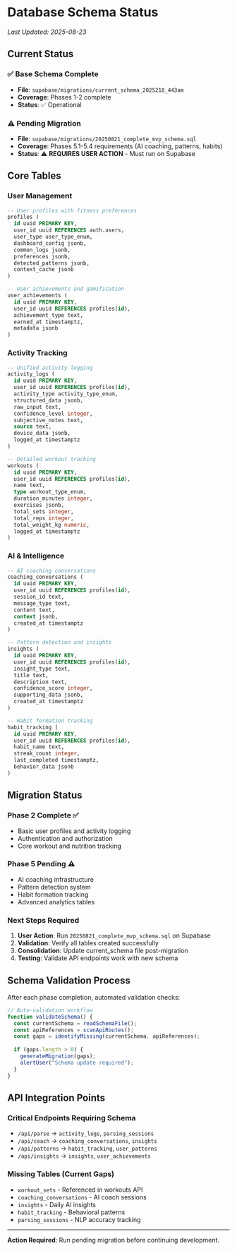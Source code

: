 # Database Schema Status

*Last Updated: 2025-08-23*

## Current Status

### ✅ Base Schema Complete
- **File**: `supabase/migrations/current_schema_2025218_443am`
- **Coverage**: Phases 1-2 complete
- **Status**: ✅ Operational

### ⚠️ Pending Migration
- **File**: `supabase/migrations/20250821_complete_mvp_schema.sql`
- **Coverage**: Phases 5.1-5.4 requirements (AI coaching, patterns, habits)
- **Status**: ⚠️ **REQUIRES USER ACTION** - Must run on Supabase

## Core Tables

### User Management
```sql
-- User profiles with fitness preferences
profiles (
  id uuid PRIMARY KEY,
  user_id uuid REFERENCES auth.users,
  user_type user_type_enum,
  dashboard_config jsonb,
  common_logs jsonb,
  preferences jsonb,
  detected_patterns jsonb,
  context_cache jsonb
)

-- User achievements and gamification
user_achievements (
  id uuid PRIMARY KEY,
  user_id uuid REFERENCES profiles(id),
  achievement_type text,
  earned_at timestamptz,
  metadata jsonb
)
```

### Activity Tracking
```sql
-- Unified activity logging
activity_logs (
  id uuid PRIMARY KEY,
  user_id uuid REFERENCES profiles(id),
  activity_type activity_type_enum,
  structured_data jsonb,
  raw_input text,
  confidence_level integer,
  subjective_notes text,
  source text,
  device_data jsonb,
  logged_at timestamptz
)

-- Detailed workout tracking
workouts (
  id uuid PRIMARY KEY,
  user_id uuid REFERENCES profiles(id),
  name text,
  type workout_type_enum,
  duration_minutes integer,
  exercises jsonb,
  total_sets integer,
  total_reps integer,
  total_weight_kg numeric,
  logged_at timestamptz
)
```

### AI & Intelligence
```sql
-- AI coaching conversations
coaching_conversations (
  id uuid PRIMARY KEY,
  user_id uuid REFERENCES profiles(id),
  session_id text,
  message_type text,
  content text,
  context jsonb,
  created_at timestamptz
)

-- Pattern detection and insights
insights (
  id uuid PRIMARY KEY,
  user_id uuid REFERENCES profiles(id),
  insight_type text,
  title text,
  description text,
  confidence_score integer,
  supporting_data jsonb,
  created_at timestamptz
)

-- Habit formation tracking
habit_tracking (
  id uuid PRIMARY KEY,
  user_id uuid REFERENCES profiles(id),
  habit_name text,
  streak_count integer,
  last_completed timestamptz,
  behavior_data jsonb
)
```

## Migration Status

### Phase 2 Complete ✅
- Basic user profiles and activity logging
- Authentication and authorization
- Core workout and nutrition tracking

### Phase 5 Pending ⚠️
- AI coaching infrastructure
- Pattern detection system
- Habit formation tracking
- Advanced analytics tables

### Next Steps Required
1. **User Action**: Run `20250821_complete_mvp_schema.sql` on Supabase
2. **Validation**: Verify all tables created successfully  
3. **Consolidation**: Update current_schema file post-migration
4. **Testing**: Validate API endpoints work with new schema

## Schema Validation Process

After each phase completion, automated validation checks:

```javascript
// Auto-validation workflow
function validateSchema() {
  const currentSchema = readSchemaFile();
  const apiReferences = scanApiRoutes();
  const gaps = identifyMissing(currentSchema, apiReferences);
  
  if (gaps.length > 0) {
    generateMigration(gaps);
    alertUser("Schema update required");
  }
}
```

## API Integration Points

### Critical Endpoints Requiring Schema
- `/api/parse` → `activity_logs`, `parsing_sessions`
- `/api/coach` → `coaching_conversations`, `insights`
- `/api/patterns` → `habit_tracking`, `user_patterns`
- `/api/insights` → `insights`, `user_achievements`

### Missing Tables (Current Gaps)
- `workout_sets` - Referenced in workouts API
- `coaching_conversations` - AI coach sessions
- `insights` - Daily AI insights  
- `habit_tracking` - Behavioral patterns
- `parsing_sessions` - NLP accuracy tracking

---

**Action Required**: Run pending migration before continuing development.